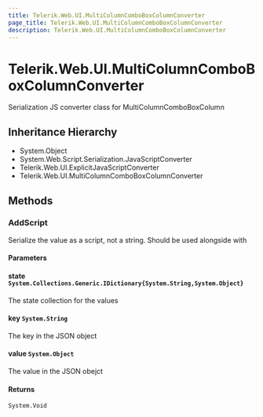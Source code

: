 ```yaml
---
title: Telerik.Web.UI.MultiColumnComboBoxColumnConverter
page_title: Telerik.Web.UI.MultiColumnComboBoxColumnConverter
description: Telerik.Web.UI.MultiColumnComboBoxColumnConverter
---
```


# Telerik.Web.UI.MultiColumnComboBoxColumnConverter

Serialization JS converter class for MultiColumnComboBoxColumn

## Inheritance Hierarchy

* System.Object
* System.Web.Script.Serialization.JavaScriptConverter
* Telerik.Web.UI.ExplicitJavaScriptConverter
* Telerik.Web.UI.MultiColumnComboBoxColumnConverter

## Methods

###  AddScript

Serialize the value as a script, not a string. Should be used alongside with

#### Parameters

#### state `System.Collections.Generic.IDictionary{System.String,System.Object}`

The state collection for the values

#### key `System.String`

The key in the JSON object

#### value `System.Object`

The value in the JSON obejct

#### Returns

`System.Void` 


